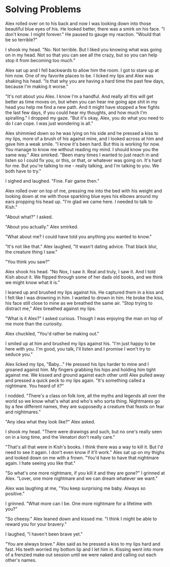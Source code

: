# Solving Problems

Alex rolled over on to his back and now I was looking down into those beautiful blue eyes of his. He looked better, there was a smirk on his face. "I don't know. I might forever." He paused to gauge my reaction. "Would that be so terrible?"

I shook my head. "No. Not terrible. But I liked you knowing what was going on in my head. Not so that you can see all the crazy, but so you can help stop it from becoming too much."

Alex sat up and I fell backwards to allow him the room. I got to stare up at him now. One of my favorite places to be. I licked my lips and Alex was shaking his head. "Is that why you are having a hard time the past few days, because I'm making it worse."

"It's not about you Alex. I know I'm a handful. And really all this will get better as time moves on, but when you can hear me going ape shit in my head you help me find a new path. And it might have stopped a few fights the last few days, if you could hear my thoughts, and how much I'm spiralling." I dropped my gaze. "But it's okay, Alex, you do what you need to do I can cope. I was just wondering is all."

Alex shimmied down so he was lying on his side and he pressed a kiss to my lips, more of a brush of his against mine, and I looked across at him and gave him a weak smile. "I know it's been hard. But this is working for now. You manage to know me without reading my mind. I should know you the same way." Alex smirked. "Been many times I wanted to just reach in and listen so I could fix you, or this, or that, or whatever was going on. It's hard for me. But you're talking to me - really talking, and I'm talking to you. We both have to try."

I sighed and laughed. "Fine. Fair game then."

Alex rolled over on top of me, pressing me into the bed with his weight and looking down at me with those sparkling blue eyes his elbows around my ears propping his head up.  "I'm glad we came here. I needed to talk to Kish."

"About what?" I asked.  

"About you actually." Alex smirked.

"What about me? I could have told you anything you wanted to know."

"It's not like that." Alex laughed, "It wasn't dating advice. That black blur, the creature thing I saw."

"You think you saw?"

Alex shook his head. "No Nox, I saw it. Real and truly, I saw it. And I told Kish about it.  We flipped through some of her dads old books, and we think we might know what it is."

I leaned up and brushed my lips against his. He captured them in a kiss and I felt like I was drowning in him. I wanted to drown in him. He broke the kiss, his face still close to mine as we breathed the same air. "Stop trying to distract me," Alex breathed against my lips.

"What is it Alex?" I asked curious. Though I was enjoying the man on top of me more than the curiosity.

Alex chuckled, "You'd rather be making out."

I smiled up at him and brushed my lips against his. "I'm just happy to be here with you.  I'm good, you talk, I'll listen and I promise I won't try to seduce you."

Alex licked my lips, "Baby..." He pressed his lips harder to mine and I groaned against him. My fingers grabbing his hips and holding him tight against me. We kissed and ground against each other until Alex pulled away and pressed a quick peck to my lips again. "It's something called a nightmare. You heard of it?"

I nodded. "There's a class on folk lore, all the myths and legends all over the world so we know what's what and who's who sorta thing. Nightmares go by a few different names, they are supposedly a creature that feasts on fear and nightmares."

"Any idea what they look like?" Alex asked.

I shook my head. "There were drawings and such, but no one's really seen on in a long time, and the Venatori don't really care."

"That's all that were in Kish's books. I think there was a way to kill it. But I'd need to see it again. I don't even know if it'll work." Alex sat up on my thighs and looked down on me with a frown. "You'd have to have that nightmare again. I hate seeing you like that."

"So what's one more nightmare, if you kill it and they are gone?" I grinned at Alex. "Lover, one more nightmare and we can dream whatever we want."

Alex was laughing at me, "You keep surprising me baby. Always so positive."

I grinned. "What more can I be. One more nightmare for a lifetime with you?"

"So cheesy." Alex leaned down and kissed me. "I think I might be able to reward you for your bravery."

I laughed, "I haven't been brave yet."

"You are always brave." Alex said as he pressed a kiss to my lips hard and fast. His teeth worried my bottom lip and I let him in. Kissing went into more of a frenzied make out session until we were naked and calling out each other's names.

